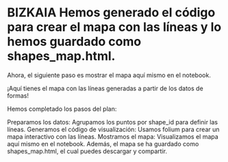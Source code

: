 # BIZKAIA   Hemos generado el código para crear el mapa con las líneas y lo hemos guardado como shapes_map.html.

Ahora, el siguiente paso es mostrar el mapa aquí mismo en el notebook.

¡Aquí tienes el mapa con las líneas generadas a partir de los datos de formas!

Hemos completado los pasos del plan:

Preparamos los datos: Agrupamos los puntos por shape_id para definir las líneas.
Generamos el código de visualización: Usamos folium para crear un mapa interactivo con las líneas.
Mostramos el mapa: Visualizamos el mapa aquí mismo en el notebook.
Además, el mapa se ha guardado como shapes_map.html, el cual puedes descargar y compartir.
